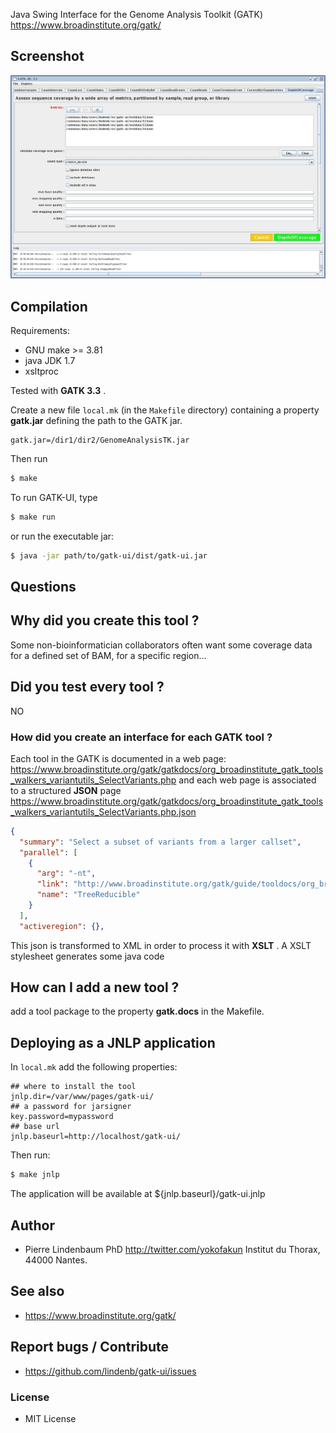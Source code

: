 Java Swing Interface for the Genome Analysis Toolkit (GATK) https://www.broadinstitute.org/gatk/

## Screenshot

![Screenshot 1](doc/screenshot01.jpg)

## Compilation

Requirements:

   * GNU make >= 3.81
   * java JDK 1.7
   * xsltproc

Tested with **GATK 3.3** .

Create a new file `local.mk` (in the `Makefile` directory) containing a property **gatk.jar** defining the path to the GATK jar.

```make
gatk.jar=/dir1/dir2/GenomeAnalysisTK.jar
```

Then run 

```bash
$ make
```

To run GATK-UI, type

```bash
$ make run 
```

or run the executable jar:

```bash
$ java -jar path/to/gatk-ui/dist/gatk-ui.jar 
```


## Questions

## Why did you create this tool ?

Some non-bioinformatician collaborators often want some coverage data for a defined set of BAM, for a specific region...


## Did you test every tool ?

NO

### How did you create an interface for each GATK tool ?

Each tool in the GATK is documented in a web page: https://www.broadinstitute.org/gatk/gatkdocs/org_broadinstitute_gatk_tools_walkers_variantutils_SelectVariants.php and
each web page is associated to a structured **JSON** page https://www.broadinstitute.org/gatk/gatkdocs/org_broadinstitute_gatk_tools_walkers_variantutils_SelectVariants.php.json

```json
{
  "summary": "Select a subset of variants from a larger callset",
  "parallel": [
    {
      "arg": "-nt",
      "link": "http://www.broadinstitute.org/gatk/guide/tooldocs/org_broadinstitute_gatk_engine_CommandLineGATK.php#-nt",
      "name": "TreeReducible"
    }
  ],
  "activeregion": {},
```
This json is transformed to XML in order to process it with **XSLT** . A XSLT stylesheet generates some java code

## How can I add a new tool ?

add a tool package to the property **gatk.docs** in the Makefile.


## Deploying as a JNLP application

In `local.mk` add the following properties:

```make
## where to install the tool 
jnlp.dir=/var/www/pages/gatk-ui/
## a password for jarsigner
key.password=mypassword
## base url
jnlp.baseurl=http://localhost/gatk-ui/
```

Then run:

```bash
$ make jnlp
```

The application will be available at ${jnlp.baseurl}/gatk-ui.jnlp


## Author

* Pierre Lindenbaum PhD http://twitter.com/yokofakun Institut du Thorax, 44000 Nantes.

## See also

  * https://www.broadinstitute.org/gatk/

## Report bugs / Contribute

  * https://github.com/lindenb/gatk-ui/issues

### License

  * MIT License



